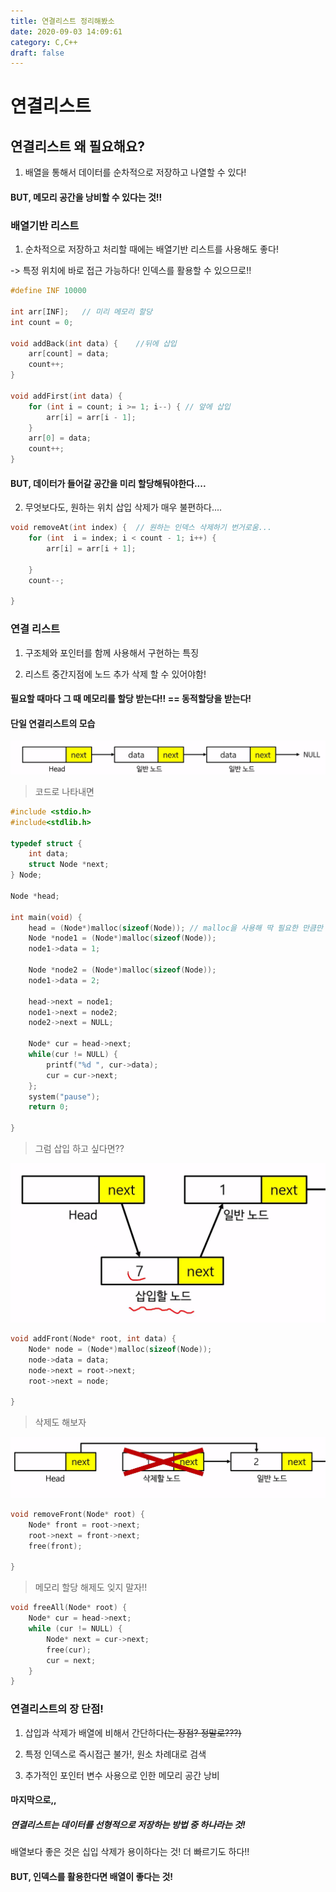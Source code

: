 ```yaml
---
title: 연결리스트 정리해봤소
date: 2020-09-03 14:09:61
category: C,C++
draft: false
---
```

# 연결리스트



## 연결리스트 왜 필요해요?

1) 배열을 통해서 데이터를 순차적으로 저장하고 나열할 수 있다!

#### BUT, 메모리 공간을 낭비할 수 있다는 것!!

 



### 배열기반 리스트

1) 순차적으로 저장하고 처리할 때에는 배열기반 리스트를 사용해도 좋다!

 -> 특정 위치에 바로 접근 가능하다!  인덱스를 활용할 수 있으므로!!

``` c
#define INF 10000

int arr[INF];	// 미리 메모리 할당
int count = 0;

void addBack(int data) {	//뒤에 삽입
	arr[count] = data;
	count++;
}

void addFirst(int data) {
	for (int i = count; i >= 1; i--) { // 앞에 삽입
		arr[i] = arr[i - 1];
	}
	arr[0] = data;
	count++;
}
```

#### BUT, 데이터가 들어갈 공간을 미리 할당해둬야한다....

2) 무엇보다도, 원하는 위치 삽입 삭제가 매우 불편하다....

```c
void removeAt(int index) {	// 원하는 인덱스 삭제하기 번거로움...
	for (int  i = index; i < count - 1; i++) {
		arr[i] = arr[i + 1];

	}
	count--;

}
```





### 연결 리스트

1) 구조체와 포인터를 함께 사용해서 구현하는 특징

2) 리스트 중간지점에 노드 추가 삭제 할 수 있어야함!

#### 필요할 때마다 그 때 메모리를 할당 받는다!! == 동적할당을 받는다!



#### 단일 연결리스트의 모습

![연결리스트](content/assets/연결리스트/연결리스트.png)



 

> 코드로 나타내면

```c
#include <stdio.h>
#include<stdlib.h>

typedef struct {
	int data;
	struct Node *next;
} Node;

Node *head;

int main(void) {
	head = (Node*)malloc(sizeof(Node)); // malloc을 사용해 딱 필요한 만큼만 메모리 할당
	Node *node1 = (Node*)malloc(sizeof(Node));
	node1->data = 1;

	Node *node2 = (Node*)malloc(sizeof(Node));
	node1->data = 2;
	
	head->next = node1;
	node1->next = node2;
	node2->next = NULL;
	
	Node* cur = head->next;
	while(cur != NULL) {
		printf("%d ", cur->data);
		cur = cur->next;
	};
	system("pause");
	return 0; 

}
```



> 그럼 삽입 하고 싶다면??

![삽입](content/assets/연결리스트/삽입.png)


```c
void addFront(Node* root, int data) {
	Node* node = (Node*)malloc(sizeof(Node));
	node->data = data;
	node->next = root->next;
	root->next = node;

}
```



> 삭제도 해보자

![삭제](content/assets/연결리스트/삭제.png)


```c
void removeFront(Node* root) {
	Node* front = root->next;
	root->next = front->next;
	free(front);

}
```



> 메모리 할당 해제도 잊지 말자!!

```c
void freeAll(Node* root) {
	Node* cur = head->next;
	while (cur != NULL) {
		Node* next = cur->next;
		free(cur);
		cur = next;
	}
}
```





### 연결리스트의 장 단점!

1) 삽입과 삭제가 배열에 비해서 간단하다<s>(는 장점? 정말로???)</s>

2) 특정 인덱스로 즉시접근 불가!, 원소 차례대로 검색

3) 추가적인 포인터 변수 사용으로 인한 메모리 공간 낭비





#### 마지막으로,,

##### 연결리스트는 데이터를 선형적으로 저장하는 방법 중 하나라는 것!

배열보다 좋은 것은 십입 삭제가 용이하다는 것! 더 빠르기도 하다!!

#### BUT,  인덱스를 활용한다면 배열이 좋다는 것!





